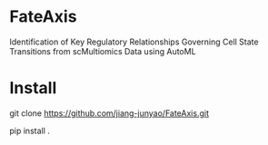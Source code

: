 # FateAxis
 Identification of Key Regulatory Relationships Governing Cell State Transitions from scMultiomics Data using AutoML

# Install
git clone https://github.com/jiang-junyao/FateAxis.git

pip install .
